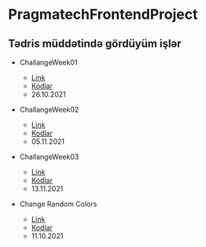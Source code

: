 # PragmatechFrontendProject

## Tədris müddətində gördüyüm işlər

- ChallangeWeek01 
    - [Link](https://aideisayevaa.github.io/PragmatechFrontendProject/ChallangeWeek01/)
    - [Kodlar](https://github.com/aideisayevaa/PragmatechFrontendProject/tree/main/ChallangeWeek01)
    - 26.10.2021

- ChallangeWeek02
    - [Link](https://aideisayevaa.github.io/PragmatechFrontendProject/ChallangeWeek02/StickyNotes)
    - [Kodlar](https://github.com/aideisayevaa/PragmatechFrontendProject/tree/main/ChallangeWeek02/StickyNotes)
    - 05.11.2021

- ChallangeWeek03
    - [Link](https://aideisayevaa.github.io/PragmatechFrontendProject/ChallangeWeek03/)
    - [Kodlar](https://github.com/aideisayevaa/PragmatechFrontendProject/tree/main/ChallangeWeek03)
    - 13.11.2021

- Change Random Colors
    - [Link](https://aideisayevaa.github.io/PragmatechFrontendProject/Extra/ProjectsJS/ChangeRandomColors/)
    - [Kodlar](https://github.com/aideisayevaa/PragmatechFrontendProject/tree/main/Extra/ProjectsJS/ChangeRandomColors)
    - 11.10.2021


